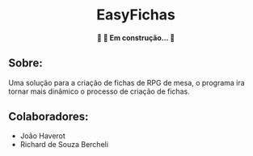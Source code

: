 <h1 align="center">EasyFichas</h1>

<h4 align="center"> 
	🚧  🚀 Em construção...  🚧
</h4>

## Sobre: 
Uma solução para a criação de fichas de RPG de mesa, o programa ira tornar mais dinâmico o processo de criação de fichas.
## Colaboradores: 
- João Haverot
- Richard de Souza Bercheli
